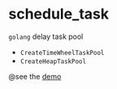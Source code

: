 # schedule_task
`golang` delay task pool


* `CreateTimeWheelTaskPool`
* `CreateHeapTaskPool`

@see the [demo](https://github.com/patdz/schedule_task/blob/master/task_pool_test.go)